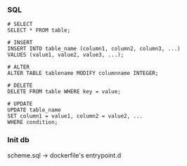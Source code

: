 ### SQL
```
# SELECT
SELECT * FROM table;

# INSERT
INSERT INTO table_name (column1, column2, column3, ...)
VALUES (value1, value2, value3, ...);

# ALTER
ALTER TABLE tablename MODIFY columnname INTEGER;

# DELETE
DELETE FROM table WHERE key = value;

# UPDATE
UPDATE table_name
SET column1 = value1, column2 = value2, ...
WHERE condition;
```

### Init db
scheme.sql -> dockerfile's entrypoint.d